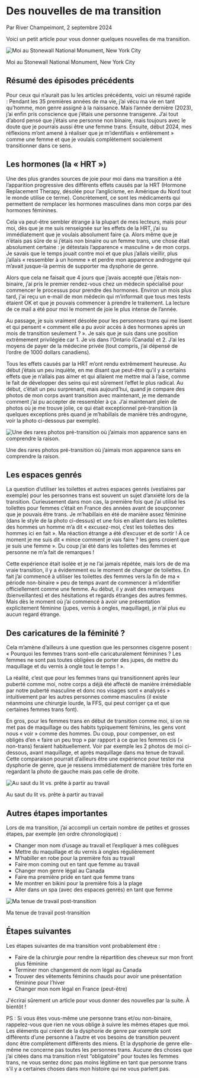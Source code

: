 # Des nouvelles de ma transition
Par River Champeimont, 2 septembre 2024

Voici un petit article pour vous donner quelques nouvelles de ma transition.

![Moi au Stonewall National Monument, New York City](transition_news_images/stonewall.jpg)

Moi au Stonewall National Monument, New York City

## Résumé des épisodes précédents
Pour ceux qui n’aurait pas lu les articles précédents, voici un résumé rapide : Pendant les 35 premières années de ma vie, j’ai vécu ma vie en tant qu’homme, mon genre assigné à la naissance. Mais l’année dernière (2023), j’ai enfin pris conscience que j’étais une personne transgenre. J’ai tout d’abord pensé que j’étais une personne non binaire, mais toujours avec le doute que je pourrais aussi être une femme trans. Ensuite, début 2024, mes réflexions m’ont amené à réaliser que je m’identifiais « entièrement » comme une femme et que je voulais complètement socialement transitionner dans ce sens.

## Les hormones (la « HRT »)
Une des plus grandes sources de joie pour moi dans ma transition a été l’apparition progressive des différents effets causés par la HRT (Hormone Replacement Therapy, désolée pour l’anglicisme, en Amérique du Nord tout le monde utilise ce terme). Concrètement, ce sont les médicaments qui permettent de remplacer les hormones masculines dans mon corps par des hormones féminines.

Cela va peut-être sembler étrange à la plupart de mes lecteurs, mais pour moi, dès que je me suis renseignée sur les effets de la HRT, j’ai su immédiatement que je voulais absolument faire ça. Alors même que je n’étais pas sûre de si j’étais non binaire ou un femme trans, une chose était absolument certaine : je détestais l’apparence « masculine » de mon corps. Je savais que le temps jouait contre moi et que plus j’allais vieillir, plus j’allais « ressembler à un homme » et perdre mon apparence androgyne qui m’avait jusque-là permis de supporter ma dysphorie de genre.

Alors que cela ne faisait que 4 jours que j’avais accepté que j’étais non-binaire, j’ai pris le premier rendez-vous chez un médecin spécialisé pour commencer le processus pour prendre des hormones. Environ un mois plus tard, j'ai reçu un e-mail de mon médecin qui m’informait que tous mes tests étaient OK et que je pouvais commencer à prendre le traitement. La lecture de ce mail a été pour moi le moment de joie le plus intense de l’année.

Au passage, je suis vraiment désolée pour les personnes trans qui me lisent et qui pensent « comment elle a pu avoir accès à des hormones après un mois de transition seulement ? ». Je sais que je suis dans une position extrêmement privilégiée car 1. Je vis dans l’Ontario (Canada) et 2. J’ai les moyens de payer de la médecine privée (tout compris, j’ai dépensé de l’ordre de 1000 dollars canadiens).

Tous les effets causés par la HRT m’ont rendu extrêmement heureuse. Au début j’étais un peu inquiète, en me disant que peut-être qu’il y a certains effets que je n’allais pas aimer et qui allaient me mettre mal à l’aise, comme le fait de développer des seins qui est sûrement l’effet le plus radical. Au début, c’était un peu surprenant, mais aujourd’hui, quand je compare des photos de mon corps avant transition avec maintenant, je me demande comment j’ai pu accepter de ressembler à ça. J’ai maintenant plein de photos où je me trouve jolie, ce qui était exceptionnel pré-transition (à quelques exceptions près quand je m’habillais de manière très androgyne, voir la photo ci-dessous par exemple).

![Une des rares photos pré-transition où j’aimais mon apparence sans en comprendre la raison.](transition_news_images/illusions.jpg)

Une des rares photos pré-transition où j’aimais mon apparence sans en comprendre la raison.

## Les espaces genrés
La question d’utiliser les toilettes et autres espaces genrés (vestiaires par exemple) pour les personnes trans est souvent un sujet d’anxiété lors de la transition. Curieusement dans mon cas, la première fois que j’ai utilisé les toilettes pour femmes c’était en France des années avant de soupçonner que je pouvais être trans. Je m’habillais en été de manière assez féminine (dans le style de la photo ci-dessus) et une fois en allant dans les toilettes des hommes un homme m’a dit « excusez-moi, c’est les toilettes des hommes ici en fait ». Ma réaction étrange a été d’excuser et de sortir ! À ce moment je me suis dit « mince comment je vais faire ? les gens croient que je suis une femme ». Du coup j’ai été dans les toilettes des femmes et personne ne m’a fait de remarques !

Cette expérience était isolée et je ne l’ai jamais répétée, mais lors de de ma vraie transition, il y a évidemment eu le moment de changer de toilettes. En fait j’ai commencé à utiliser les toilettes des femmes vers la fin de ma « période non-binaire » peu de temps avant de commencer à m’identifier officiellement comme une femme. Au début, il y avait des remarques (bienveillantes) et des hésitations et regards étranges des autres femmes. Mais dès le moment où j’ai commencé à avoir une présentation explicitement féminine (jupes, vernis à ongles, maquillage), je n’ai plus eu aucun regard étrange.

## Des caricatures de la féminité ?
Cela m’amène d’ailleurs à une question que les personnes cisgenre posent : « Pourquoi les femmes trans sont-elle caricaturalement féminines ? Les femmes ne sont pas toutes obligées de porter des jupes, de mettre du maquillage et du vernis à ongle tout le temps ! ».

La réalité, c’est que pour les femmes trans qui transitionnent après leur puberté comme moi, notre corps a déjà été affecté de manière irrémédiable par notre puberté masculine et donc nos visages sont « analysés » intuitivement par les autres personnes comme masculins (il existe néanmoins une chirurgie lourde, la FFS, qui peut corriger ça et que certaines femmes trans font).

En gros, pour les femmes trans en début de transition comme moi, si on ne met pas de maquillage ou des habits typiquement féminins, les gens vont nous « voir » comme des hommes. Du coup, pour compenser, on est obligés d’en « faire un peu trop » par rapport à ce que les femmes cis (= non-trans) feraient habituellement. Voir par exemple les 2 photos de moi ci-dessous, avant maquillage, et après maquillage dans ma tenue de travail. Cette comparaison pourrait d’ailleurs être une expérience pour tester ma dysphorie de genre, que je ressens immédiatement de manière très forte en regardant la photo de gauche mais pas celle de droite.

![Au saut du lit vs. prête à partir au travail](transition_news_images/comparison.jpg)

Au saut du lit vs. prête à partir au travail

## Autres étapes importantes
Lors de ma transition, j’ai accompli un certain nombre de petites et grosses étapes, par exemple (en ordre chronologique) :
* Changer mon nom d’usage au travail et l’expliquer à mes collègues
* Mettre du maquillage et du vernis à ongles régulièrement
* M’habiller en robe pour la première fois au travail
* Faire mon coming out en tant que femme au travail
* Changer mon genre légal au Canada
* Faire ma première pride en tant que femme trans
* Me montrer en bikini pour la première fois à la plage
* Aller dans un spa (avec des espaces genrés) en tant que femme

![Ma tenue de travail post-transition](transition_news_images/work_outfit.jpg)

Ma tenue de travail post-transition

## Étapes suivantes
Les étapes suivantes de ma transition vont probablement être :
* Faire de la chirurgie pour rendre la répartition des cheveux sur mon front plus féminine
* Terminer mon changement de nom légal au Canada
* Trouver des vêtements féminins chauds pour avoir une présentation féminine pour l’hiver
* Changer mon nom légal en France (peut-être)

J'écrirai sûrement un article pour vous donner des nouvelles par la suite. À bientôt !

PS : Si vous êtes vous-même une personne trans et/ou non-binaire, rappelez-vous que rien ne vous oblige à suivre les mêmes étapes que moi. Les éléments qui créent de la dysphorie de genre par exemple sont différents d’une personne à l’autre et vos besoins de transition peuvent donc être complètement différents des miens. Et la dysphorie de genre elle-même ne concerne pas toutes les personnes trans. Aucune des choses que j’ai citées dans ma transition n’est “obligatoire” pour toutes les femmes trans, ne vous sentez donc pas moins légitime en tant que personne trans s’il y a certaines choses dans mon histoire qui ne vous parlent pas.
